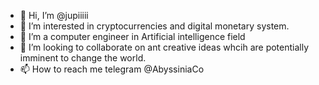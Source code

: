 - 👋 Hi, I’m @jupiiiii
- 👀 I’m interested in cryptocurrencies and digital monetary system.
- 🌱 I’m a computer engineer in Artificial intelligence field
- 💞️ I’m looking to collaborate on ant creative ideas whcih are potentially imminent to change the world.
- 📫 How to reach me telegram @AbyssiniaCo

<!---
jupiiiii/jupiiiii is a ✨ special ✨ repository because its `README.md` (this file) appears on your GitHub profile.
You can click the Preview link to take a look at your changes.
--->

